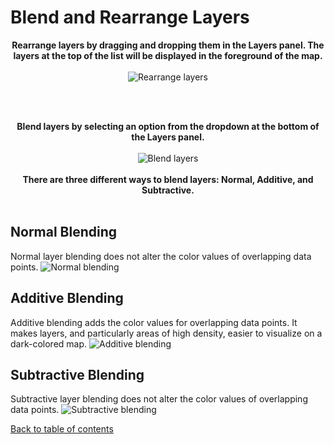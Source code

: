 # Blend and Rearrange Layers
<p align="center">
  <b>Rearrange layers by dragging and dropping them in the Layers panel. The layers at the top of the list will be displayed in the foreground of the map. 
</b>
  <br><br>
  <img src="https://d1a3f4spazzrp4.cloudfront.net/kepler.gl/documentation/image44.png" alt="Rearrange layers"/>
  
  <br><br>
</p>

<p align="center">
  <b>Blend layers by selecting an option from the dropdown at the bottom of the Layers panel.</b>
  <br><br>
  <img src="https://d1a3f4spazzrp4.cloudfront.net/kepler.gl/documentation/image10.png" alt="Blend layers"/>
  <br><br>
  <b>There are three different ways to blend layers: Normal, Additive, and Subtractive.</b>
  <br><br>
</p>


## Normal Blending
Normal layer blending does not alter the color values of overlapping data points. 
![Normal blending](https://d1a3f4spazzrp4.cloudfront.net/kepler.gl/documentation/image19.png "Normal blending")

## Additive Blending
Additive blending adds the color values for overlapping data points. It makes layers, and particularly areas of high density, easier to visualize on a dark-colored map.
![Additive blending](https://d1a3f4spazzrp4.cloudfront.net/kepler.gl/documentation/image34.png "Additive blending")

## Subtractive Blending
Subtractive layer blending does not alter the color values of overlapping data points. 
![Subtractive blending](https://d1a3f4spazzrp4.cloudfront.net/kepler.gl/documentation/image26.png "Subtractive blending")

[Back to table of contents](../../README.md)
